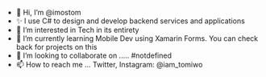 - 👋 Hi, I’m @imostom
- ✨ I use C# to design and develop backend services and applications
- 👀 I’m interested in Tech in its entirety
- 🌱 I’m currently learning Mobile Dev using Xamarin Forms. You can check back for projects on this
- 💞️ I’m looking to collaborate on ..... #notdefined
- 📫 How to reach me ... Twitter, Instagram: @iam_tomiwo

<!---
imostom/imostom is a ✨ special ✨ repository because its `README.md` (this file) appears on your GitHub profile.
You can click the Preview link to take a look at your changes.
--->
